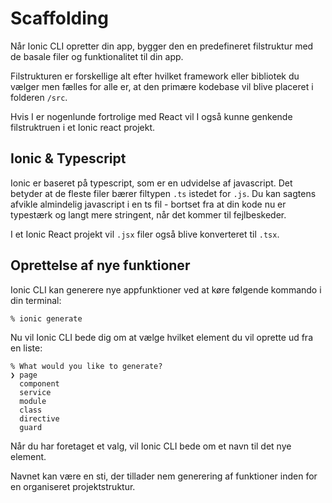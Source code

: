# Scaffolding
Når Ionic CLI opretter din app, bygger den en predefineret filstruktur med de basale filer og funktionalitet til din app.

Filstrukturen er forskellige alt efter hvilket framework eller bibliotek du vælger men fælles for alle er, at den primære kodebase vil blive placeret i folderen `/src`.

Hvis I er nogenlunde fortrolige med React vil I også kunne genkende filstruktruen i et Ionic react projekt.

## Ionic & Typescript
Ionic er baseret på typescript, som er en udvidelse af javascript. Det betyder at de fleste filer bærer filtypen `.ts` istedet for `.js`. Du kan sagtens afvikle almindelig javascript i en ts fil - bortset fra at din kode nu er typestærk og langt mere stringent, når det kommer til fejlbeskeder.

I et Ionic React projekt vil `.jsx` filer også blive konverteret til `.tsx`.

## Oprettelse af nye funktioner
Ionic CLI kan generere nye appfunktioner ved at køre følgende kommando i din terminal:
```
% ionic generate
```
Nu vil Ionic CLI bede dig om at vælge hvilket element du vil oprette ud fra en liste:
```
% What would you like to generate?
❯ page
  component
  service
  module
  class
  directive
  guard
```
Når du har foretaget et valg, vil Ionic CLI bede om et navn til det nye element. 

Navnet kan være en sti, der tillader nem generering af funktioner inden for en organiseret projektstruktur.